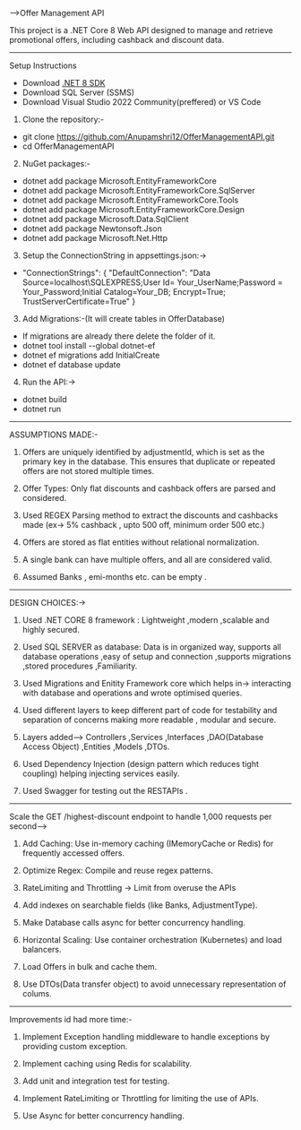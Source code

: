 -->Offer Management API

This project is a .NET Core 8 Web API designed to manage and retrieve promotional offers, including cashback and discount data.

------------------------------------------------------------------------------------------------------------------------------

Setup Instructions

- Download [.NET 8 SDK](https://dotnet.microsoft.com/en-us/download/dotnet/8.0)
- Download SQL Server (SSMS)
- Download Visual Studio 2022 Community(preffered) or VS Code

1. Clone the repository:-

  - git clone https://github.com/Anupamshri12/OfferManagementAPI.git
  - cd OfferManagementAPI

2. NuGet packages:-

  - dotnet add package Microsoft.EntityFrameworkCore
  - dotnet add package Microsoft.EntityFrameworkCore.SqlServer
  - dotnet add package Microsoft.EntityFrameworkCore.Tools
  - dotnet add package Microsoft.EntityFrameworkCore.Design
  - dotnet add package Microsoft.Data.SqlClient
  - dotnet add package Newtonsoft.Json
  - dotnet add package Microsoft.Net.Http

3. Setup the ConnectionString in appsettings.json:->
    
  - "ConnectionStrings": {
      "DefaultConnection": "Data Source=localhost\\SQLEXPRESS;User Id= Your_UserName;Password = Your_Password;Initial Catalog=Your_DB; Encrypt=True; TrustServerCertificate=True"
     }
  
3. Add Migrations:-(It will create tables in OfferDatabase)
  - If migrations are already there delete the folder of it.
  - dotnet tool install --global dotnet-ef
  - dotnet ef migrations add InitialCreate
  - dotnet ef database update

4. Run the API:->

  - dotnet build
  - dotnet run

------------------------------------------------------------------------------------------------------------------------------
ASSUMPTIONS MADE:-

1. Offers are uniquely identified by adjustmentId, which is set as the primary key in the database. This ensures that duplicate or repeated offers are not stored multiple times.

2. Offer Types: Only flat discounts and cashback offers are parsed and considered. 

3. Used REGEX Parsing method to extract the discounts and cashbacks made (ex-> 5% cashback , upto 500 off, minimum order 500 etc.)

4. Offers are stored as flat entities without relational normalization.

5. A single bank can have multiple offers, and all are considered valid.

6. Assumed Banks , emi-months etc. can be empty .

------------------------------------------------------------------------------------------------------------------------------

DESIGN CHOICES:->

1. Used .NET CORE 8 framework : Lightweight ,modern ,scalable and highly secured.

2. Used SQL SERVER as database: Data is in organized way, supports all database operations ,easy of setup and connection ,supports migrations ,stored procedures ,Familiarity.

3. Used Migrations and Enitity Framework core which helps in-> interacting with database and operations and wrote optimised queries.

4. Used different layers to keep different part of code for testability and separation of concerns making more readable , modular and secure.

5. Layers added--> Controllers ,Services ,Interfaces ,DAO(Database Access Object) ,Entities ,Models ,DTOs.

6. Used Dependency Injection (design pattern which reduces tight coupling) helping injecting services easily.

7. Used Swagger for testing out the RESTAPIs .

------------------------------------------------------------------------------------------------------------------------------

Scale the GET /highest-discount endpoint to handle 1,000 requests per second-->

1. Add Caching: Use in-memory caching (IMemoryCache or Redis) for frequently accessed offers.

2. Optimize Regex: Compile and reuse regex patterns.

3. RateLimiting and Throttling -> Limit from overuse the APIs

4. Add indexes on searchable fields (like Banks, AdjustmentType).

5. Make Database calls async for better concurrency handling.

6. Horizontal Scaling: Use container orchestration (Kubernetes) and load balancers.

7. Load Offers in bulk and cache them.

8. Use DTOs(Data transfer object) to avoid unnecessary representation of colums.

------------------------------------------------------------------------------------------------------------------------------

Improvements id had more time:-

1. Implement Exception handling middleware to handle exceptions by providing custom exception.

2. Implement caching using Redis for scalability.

3. Add unit and integration test for testing.

4. Implement RateLimiting or Throttling for limiting the use of APIs.

5. Use Async for better concurrency handling.


